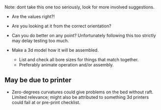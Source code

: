 Note: dont take this one too seriously, look for more involved suggestions.

* Are the values right?!

* Are you looking at it from the correct orientation?

* Can you do better on any point? Unfortunately following this too strictly
  may delay testing too much.
  
* Make a 3d model how it will be assembled.
  + List and check all bore sizes for things that match together.
  + Preferably animate operation and/or assembly.

## May be due to printer

* Zero-degrees curvatures could give problems on the bed without raft.
  Limited relevance; might also be attributed to something 3d printers could
  fail at or pre-print checklist.

